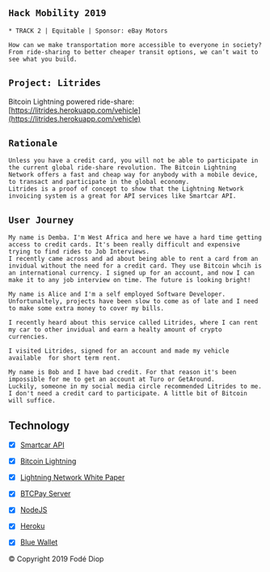 ## `Hack Mobility 2019`
    * TRACK 2 | Equitable | Sponsor: eBay Motors
```
How can we make transportation more accessible to everyone in society? 
From ride-sharing to better cheaper transit options, we can’t wait to see what you build.
```

## `Project: Litrides`
Bitcoin Lightning powered ride-share: [https://litrides.herokuapp.com/vehicle](https://litrides.herokuapp.com/vehicle)

## `Rationale`
```
Unless you have a credit card, you will not be able to participate in the current global ride-share revolution. The Bitcoin Lightning Network offers a fast and cheap way for anybody with a mobile device, to transact and participate in the global economy.
Litrides is a proof of concept to show that the Lightning Network invoicing system is a great for API services like Smartcar API.
```

## `User Journey`
```
My name is Demba. I'm West Africa and here we have a hard time getting access to credit cards. It's been really difficult and expensive trying to find rides to Job Interviews. 
I recently came across and ad about being able to rent a card from an invidual without the need for a credit card. They use Bitcoin whcih is an international currency. I signed up for an account, and now I can make it to any job interview on time. The future is looking bright!
```
```
My name is Alice and I'm a self employed Software Developer. Unfortunaltely, projects have been slow to come as of late and I need to make some extra money to cover my bills.

I recently heard about this service called Litrides, where I can rent my car to other invidual and earn a healty amount of crypto currencies. 

I visited Litrides, signed for an account and made my vehicle available  for short term rent.
```
```
My name is Bob and I have bad credit. For that reason it's been impossible for me to get an account at Turo or GetAround. 
Luckily, someone in my social media circle recommended Litrides to me. I don't need a credit card to participate. A little bit of Bitcoin will suffice.
```

## Technology
* [X] [Smartcar API](https://smartcar.com/product/lock-unlock/)
* [X] [Bitcoin Lightning](https://lightning.network/)
* [X] [Lightning Network White Paper](https://lightning.network/lightning-network-paper.pdf)
* [X] [BTCPay Server](https://btcpayserver.org/)
* [X] [NodeJS](https://nodejs.org/en/)
* [X] [Heroku](heroku.com)
* [X] [Blue Wallet](https://bluewallet.io/)


© Copyright 2019 Fodé Diop